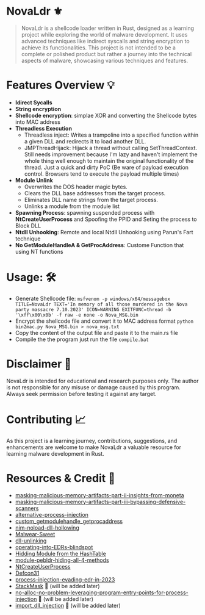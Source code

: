 # NovaLdr :fleur_de_lis:
> NovaLdr is a shellcode loader written in Rust, designed as a learning project while exploring the world of malware development. It uses advanced techniques like indirect syscalls and string encryption to achieve its functionalities. This project is not intended to be a complete or polished product but rather a journey into the technical aspects of malware, showcasing various techniques and features.

# Features Overview :bulb:
   * **Idirect Sycalls**
   * **String encryption**
   * **Shellcode encryption**: simplae XOR and converting the Shellcode bytes into MAC address
   * **Threadless Execution**
      * Threadless inject: Writes a trampoline into a specified function within a given DLL and redirects it to load another DLL.
      * JMPThreadHijack: Hijack a thread without calling SetThreadContext. Still needs improvement because I'm lazy and haven't implement the whole thing well enough to maintain the original functionality of the thread. Just a quick and dirty PoC (Be ware of payload execution control. Browsers tend to execute the payload multiple times)
   * **Module Unlink**
      * Overwrites the DOS header magic bytes.
      * Clears the DLL base addresses from the target process.
      * Eliminates DLL name strings from the target process.
      * Unlinks a module from the module list
   * **Spawning Process**: spawning suspended process with **NtCreateUserProcess** and Spoofing the PPID and Seting the process to Block DLL
   * **Ntdll Unhooking**: Remote and local Ntdll Unhooking using Parun's Fart technique
   * **No GetModuleHandleA & GetProcAddress**: Custome Function that using NT functions

# Usage: :hammer_and_wrench:
   * Generate Shellcode file: `msfvenom -p windows/x64/messagebox TITLE=NovaLdr TEXT='In memory of all those murdered in the Nova party massacre 7.10.2023' ICON=WARNING EXITFUNC=thread -b '\xff\x00\x0b' -f raw -e none -o Nova_MSG.bin`
   * Encrypt the shellcode file and convert it to MAC address format `python bin2mac.py Nova_MSG.bin > nova_msg.txt`
   * Copy the content of the output file and paste it to the main.rs file
   * Compile the the program just run the file `compile.bat`

# Disclaimer :loudspeaker:
NovaLdr is intended for educational and research purposes only. The author is not responsible for any misuse or damage caused by this program. Always seek permission before testing it against any target.

# Contributing :chart_with_upwards_trend:
As this project is a learning journey, contributions, suggestions, and enhancements are welcome to make NovaLdr a valuable resource for learning malware development in Rust.

# Resources & Credit :round_pushpin:

- [masking-malicious-memory-artifacts-part-ii-insights-from-moneta](https://www.cyberark.com/resources/threat-research-blog/masking-malicious-memory-artifacts-part-ii-insights-from-moneta)
- [masking-malicious-memory-artifacts-part-iii-bypassing-defensive-scanners](https://www.cyberark.com/resources/threat-research-blog/masking-malicious-memory-artifacts-part-iii-bypassing-defensive-scanners)
- [alternative-process-injection](https://www.netero1010-securitylab.com/evasion/alternative-process-injection)
- [custom_getmodulehandle_getprocaddress](https://blog.atsika.ninja/posts/custom_getmodulehandle_getprocaddress)
- [nim-noload-dll-hollowing](https://tishina.in/execution/nim-noload-dll-hollowing)
- [Malwear-Sweet](https://github.com/0prrr/Malwear-Sweet)
- [dll-unlinking](https://blog.christophetd.fr/dll-unlinking/)
- [operating-into-EDRs-blindspot](https://www.naksyn.com/edr%20evasion/2022/09/01/operating-into-EDRs-blindspot.html)
- [Hidding Module from the HashTable](http://www.ivanlef0u.tuxfamily.org/?p=365)
- [module-pebldr-hiding-all-4-methods](http://www.rohitab.com/discuss/topic/41944-module-pebldr-hiding-all-4-methods/)
- [NtCreateUserProcess](https://offensivedefence.co.uk/posts/ntcreateuserprocess/)
- [Defcon31](https://github.com/OtterHacker/Conferences/tree/main/Defcon31)
- [process-injection-evading-edr-in-2023](https://vanmieghem.io/process-injection-evading-edr-in-2023/)
- [StackMask](https://github.com/WKL-Sec/StackMask) :pushpin: (will be added later)
-  [no-alloc-no-problem-leveraging-program-entry-points-for-process-injection](https://bohops.com/2023/06/09/no-alloc-no-problem-leveraging-program-entry-points-for-process-injection/) :pushpin: (will be added later)
- [import_dll_injection](https://www.x86matthew.com/view_post?id=import_dll_injection) :pushpin: (will be added later)
